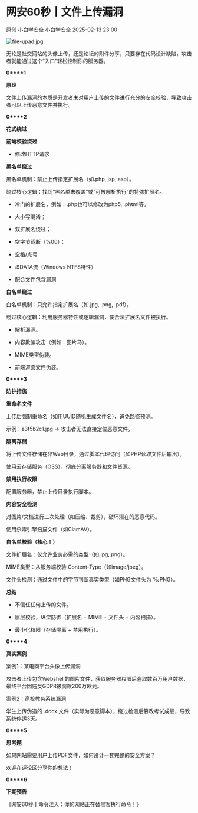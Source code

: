 #  网安60秒丨文件上传漏洞   
原创 小白学安全  小白学安全   2025-02-13 23:00  
  
![file-upad.jpg](https://mmbiz.qpic.cn/sz_mmbiz_jpg/cyTBVlZYwkrBbaqibibM9udMX3Bx91RwSibm7HOiceVTRvfSw37HxcvsiaCe6zfO5jW1lEYwk1Fj7getpkw2uV0CkHw/640?wx_fmt=jpeg&from=appmsg "")  
  
无论是社交网站的头像上传，还是论坛的附件分享，只要存在代码设计缺陷，攻击者就能通过这个“入口”轻松控制你的服务器。  
  
  
**0****1**  
  
**原理**  
  
文件上传漏洞的本质是开发者未对用户上传的文件进行充分的安全校验，导致攻击者可以上传恶意文件并执行。  
  
  
**0****2**  
  
**花式绕过**  
  
**前端校验绕过**  
  
- 修改HTTP请求  
  
  
  
**黑名单绕过**  
  
黑名单机制：禁止上传指定扩展名（如.php,.jsp,.asp）。  
  
绕过核心逻辑：找到“黑名单未覆盖”或“可被解析执行”的特殊扩展名。  
  
- 冷门的扩展名，例如：.php也可以修改为php5, .phtml等。  
  
- 大小写混淆；  
  
- 双扩展名绕过；  
  
- 空字节截断（%00）；  
  
- 空格/点号  
  
- :$DATA流（Windows NTFS特性）  
  
- 配合文件包含漏洞  
  
  
  
  
**白名单绕过**  
  
白名单机制：只允许指定扩展名（如.jpg, .png, .pdf）。  
  
绕过核心逻辑：利用服务器特性或逻辑漏洞，使合法扩展名文件被执行。  
  
- 解析漏洞。  
  
- 内容欺骗攻击（例如：图片马）。  
  
- MIME类型伪装。  
  
- 前端渲染文件伪装。  
  
  
  
  
**0****3**  
  
**防护措施**  
  
**重命名文件**  
  
上传后强制重命名（如用UUID随机生成文件名），避免路径预测。  
  
示例：a3f5b2c1.jpg → 攻击者无法直接定位恶意文件。  
  
  
**隔离存储**  
  
将上传文件存储在非Web目录，通过脚本代理访问（如PHP读取文件后输出）。  
  
使用云存储服务（OSS），彻底分离服务器和文件资源。  
  
  
**禁用执行权限**  
  
配置服务器，禁止上传目录执行脚本。  
  
  
**内容安全检测**  
  
对图片/文档进行二次处理（如压缩、裁剪），破坏潜在的恶意代码。  
  
使用杀毒引擎扫描文件（如ClamAV）。  
  
  
**白名单校验（核心！）**  
  
文件扩展名：仅允许业务必需的类型（如.jpg,.png）。  
  
MIME类型：从服务端校验 Content-Type（如image/jpeg）。  
  
文件头检测：通过文件中的字节判断真实类型（如PNG文件头为 ‰PNG）。  
  
  
**总结**  
  
- 不信任任何上传的文件。  
  
- 层层校验，纵深防御（扩展名 + MIME + 文件头 + 内容扫描）。  
  
- 最小化权限（存储隔离 + 禁用执行）。  
  
  
  
  
**0****4**  
  
**真实案例**  
  
案例1：某电商平台头像上传漏洞  
  
攻击者上传包含Webshell的图片文件，获取服务器权限后盗取数百万用户数据，最终平台因违反GDPR被罚款200万欧元。  
  
  
案例2：高校教务系统漏洞  
  
学生上传伪造的 .docx 文件（实际为恶意脚本），绕过检测后篡改考试成绩，导致系统停运3天。  
  
  
**0****5**  
  
**思考题**  
  
如果网站需要用户上传PDF文件，如何设计一套完整的安全方案？  
  
欢迎在评论区分享你的想法！  
  
  
**0****6**  
  
**下期预告**  
  
《网安60秒丨命令注入：你的网站正在替黑客执行命令！》  
  
  
  
  
